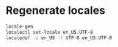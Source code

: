 # Regenerate locales

```sh
locale-gen
localectl set-locale en_US.UTF-8
localedef -i en_US -f UTF-8 en_US.UTF-8
```
